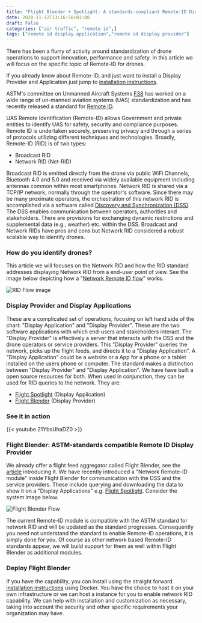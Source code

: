 ```yaml
---
title: "Flight Blender + Spotlight: A standards-compliant Remote-ID Display Provider and Application"
date: 2020-11-12T13:16:50+01:00
draft: False
categories: ["air traffic", "remote id",]
tags: ["remote id display application","remote id display provider"]
---
```


There has been a flurry of activity around standardization of drone operations to support innovation, performance and safety. In this article we will focus on the specific topic of Remote-ID for drones.

<!--more-->

If you already know about Remote-ID, and just want to install a Display Provider and Application just jump to [installation instructions](#deploy-flight-blender).

ASTM's committee on Unmanned Aircraft Systems [F38](https://www.astm.org/industry/unmanned-aircraft-overview.html) has worked on a wide range of un-manned aviation systems (UAS) standardization and has recently released a standard for [Remote ID](https://www.astm.org/Standards/F3411.htm).

UAS Remote Identification (Remote-ID) allows Government and private entities to identify UAS for safety, security and compliance purposes. Remote ID is undertaken securely, preserving privacy and through a series of protocols utilizing different techniques and technologies. Broadly, Remote-ID (RID) is of two types:

- Broadcast RID
- Network RID (Net-RID)

Broadcast RID is emitted directly from the drone via public WiFi Channels, Bluetooth 4.0 and 5.0 and received via widely available equipment including antennas common within most smartphones. Network RID is shared via a TCP/IP network, normally through the operator's software. Since there may be many proximate operators, the orchestration of this network RID is accomplished via a software called [Discovery and Synchronization (DSS)](https://github.com/interuss/dss). The DSS enables communication between operators, authorities and stakeholders. There are provisions for exchanging dynamic restrictions and supplemental data (e.g., weather) etc. within the DSS. Broadcast and Network RIDs have pros and cons but Network RID considered a robust scalable way to identify drones.

### How do you identify drones?

This article we will focuses on the Network RID and how the RID standard addresses displaying Network RID from a end-user point of view. See the image below depicting how a "[Network Remote ID flow](https://github.com/interuss/dss/blob/master/assets/generated/rid_display.png)" works.

![RID Flow image](/images/rid_display.png)

### Display Provider and Display Applications

These are a complicated set of operations, focusing on left hand side of the chart: "Display Application" and "Display Provider". These are the two software applications with which end-users and stakeholders interact. The "Display Provider" is effectively a server that interacts with the DSS and the drone operators or service providers. This "Display Provider" queries the network, picks up the flight feeds, and directs it to a "Display Application". A "Display Application" could be a website or a App for a phone or a tablet installed on the users phone or computer. The standard makes a distinction between "Display Provider" and "Display Application". We have have built a open source resources for both. When used in conjunction, they can be used for RID queries to the network. They are:

- [Flight Spotlight](https://flightspotlight.com) (Display Application)
- [Flight Blender](https://flightblender.com) (Display Provider)

### See it in action

{{< youtube 21YbsUhaDZ0 >}}


### Flight Blender: ASTM-standards compatible Remote ID Display Provider

We already offer a flight feed aggregator called Flight Blender, see the [article](https://www.openskies.sh/articles/live-airtraffic-aggregation/) introducing it. We have recently introduced a "Network Remote-ID module" inside Flight Blender for communication with the DSS and the service providers. These include querying and downloading the data to show it on a "Display Applications" e.g. [Flight Spotlight](https://flightspotlight.com). Consider the system image below.

![Flight Blender Flow](/images/openskies-stack.png)

The current Remote-ID module is compatible with the ASTM standard for network RID and will be updated as the standard progresses. Consequently you need not understand the standard to enable Remote-ID operations, it is simply done for you. Of course as other network based Remote-ID standards appear, we will build support for them as well within Flight Blender as additional modules.

### Deploy Flight Blender

If you have the capability, you can install using the straight forward [installation instructions](https://github.com/openskies-sh/flight-blender#installation) using Docker. You have the choice to host it on your own infrastructure or we can host a instance for you to enable network RID capability. We can help with installation and customization as necessary, taking into account the security and other specific requirements your organization may have.
